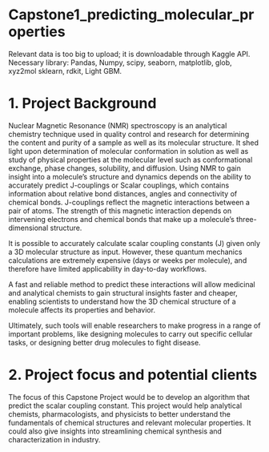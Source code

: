 # Capstone1_predicting_molecular_properties

Relevant data is too big to upload; it is downloadable through Kaggle API.
Necessary library: Pandas, Numpy, scipy, seaborn, matplotlib, glob, xyz2mol sklearn, rdkit, Light GBM.

# 1.	Project Background
Nuclear Magnetic Resonance (NMR) spectroscopy is an analytical chemistry technique used in quality control and research for determining the content and purity of a sample as well as its molecular structure. It shed light upon determination of molecular conformation in solution as well as study of physical properties at the molecular level such as conformational exchange, phase changes, solubility, and diffusion. 
Using NMR to gain insight into a molecule’s structure and dynamics depends on the ability to accurately predict J-couplings or Scalar couplings, which contains information about relative bond distances, angles and connectivity of chemical bonds. J-couplings reflect the magnetic interactions between a pair of atoms. The strength of this magnetic interaction depends on intervening electrons and chemical bonds that make up a molecule’s three-dimensional structure.  

It is possible to accurately calculate scalar coupling constants (J) given only a 3D molecular structure as input. However, these quantum mechanics calculations are extremely expensive (days or weeks per molecule), and therefore have limited applicability in day-to-day workflows.

A fast and reliable method to predict these interactions will allow medicinal and analytical chemists to gain structural insights faster and cheaper, enabling scientists to understand how the 3D chemical structure of a molecule affects its properties and behavior.

Ultimately, such tools will enable researchers to make progress in a range of important problems, like designing molecules to carry out specific cellular tasks, or designing better drug molecules to fight disease.

# 2. Project focus and potential clients
The focus of this Capstone Project would be to develop an algorithm that predict the scalar coupling constant. This project would help analytical chemists, pharmacologists, and physicists to better understand the fundamentals of chemical structures and relevant molecular properties. It could also give insights into streamlining chemical synthesis and characterization in industry.  
